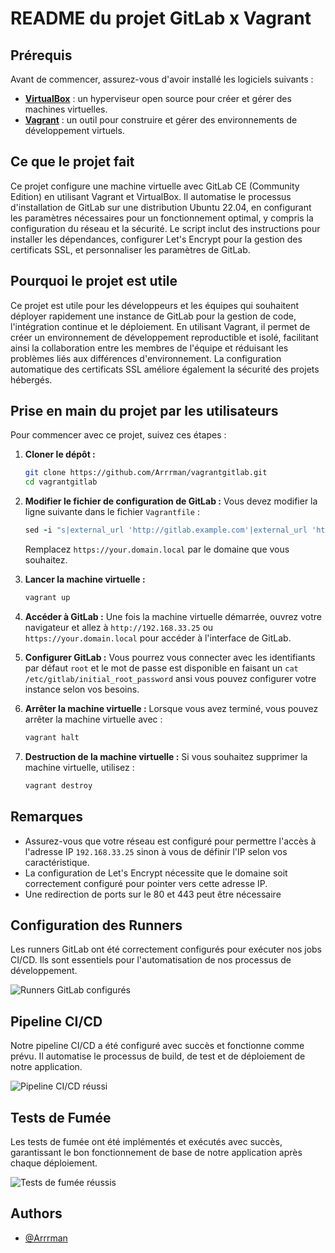 # README du projet GitLab x Vagrant

## Prérequis

Avant de commencer, assurez-vous d'avoir installé les logiciels suivants :

- **[VirtualBox](https://www.virtualbox.org/)** : un hyperviseur open source pour créer et gérer des machines virtuelles.
- **[Vagrant](https://www.vagrantup.com/)** : un outil pour construire et gérer des environnements de développement virtuels.

## Ce que le projet fait

Ce projet configure une machine virtuelle avec GitLab CE (Community Edition) en utilisant Vagrant et VirtualBox. Il automatise le processus d'installation de GitLab sur une distribution Ubuntu 22.04, en configurant les paramètres nécessaires pour un fonctionnement optimal, y compris la configuration du réseau et la sécurité. Le script inclut des instructions pour installer les dépendances, configurer Let's Encrypt pour la gestion des certificats SSL, et personnaliser les paramètres de GitLab.

## Pourquoi le projet est utile

Ce projet est utile pour les développeurs et les équipes qui souhaitent déployer rapidement une instance de GitLab pour la gestion de code, l'intégration continue et le déploiement. En utilisant Vagrant, il permet de créer un environnement de développement reproductible et isolé, facilitant ainsi la collaboration entre les membres de l'équipe et réduisant les problèmes liés aux différences d'environnement. La configuration automatique des certificats SSL améliore également la sécurité des projets hébergés.

## Prise en main du projet par les utilisateurs

Pour commencer avec ce projet, suivez ces étapes :

1. **Cloner le dépôt :**
   ```bash
   git clone https://github.com/Arrrman/vagrantgitlab.git
   cd vagrantgitlab
   ```

3. **Modifier le fichier de configuration de GitLab :**
   Vous devez modifier la ligne suivante dans le fichier `Vagrantfile` :
   ```ruby
   sed -i "s|external_url 'http://gitlab.example.com'|external_url 'https://your.domain.local'|" /etc/gitlab/gitlab.rb
   ```
   Remplacez `https://your.domain.local` par le domaine que vous souhaitez.

3. **Lancer la machine virtuelle :**
   ```bash
   vagrant up
   ```

4. **Accéder à GitLab :**
   Une fois la machine virtuelle démarrée, ouvrez votre navigateur et allez à `http://192.168.33.25` ou `https://your.domain.local` pour accéder à l'interface de GitLab.

5. **Configurer GitLab :**
   Vous pourrez vous connecter avec les identifiants par défaut `root` et le mot de passe est disponible en faisant un `cat /etc/gitlab/initial_root_password` ansi vous pouvez configurer votre instance selon vos besoins.

6. **Arrêter la machine virtuelle :**
   Lorsque vous avez terminé, vous pouvez arrêter la machine virtuelle avec :
   ```bash
   vagrant halt
   ```

7. **Destruction de la machine virtuelle :**
   Si vous souhaitez supprimer la machine virtuelle, utilisez :
   ```bash
   vagrant destroy
   ```

## Remarques

- Assurez-vous que votre réseau est configuré pour permettre l'accès à l'adresse IP `192.168.33.25` sinon à vous de définir l'IP selon vos caractéristique.
- La configuration de Let's Encrypt nécessite que le domaine soit correctement configuré pour pointer vers cette adresse IP.
- Une redirection de ports sur le 80 et 443 peut être nécessaire

## Configuration des Runners

Les runners GitLab ont été correctement configurés pour exécuter nos jobs CI/CD. Ils sont essentiels pour l'automatisation de nos processus de développement.

![Runners GitLab configurés](images/runners.png)

## Pipeline CI/CD

Notre pipeline CI/CD a été configuré avec succès et fonctionne comme prévu. Il automatise le processus de build, de test et de déploiement de notre application.

![Pipeline CI/CD réussi](images/pipeline.png)

## Tests de Fumée

Les tests de fumée ont été implémentés et exécutés avec succès, garantissant le bon fonctionnement de base de notre application après chaque déploiement.

![Tests de fumée réussis](images/smoke_tests.png)

## Authors

- [@Arrrman](https://www.github.com/Arrrman)
